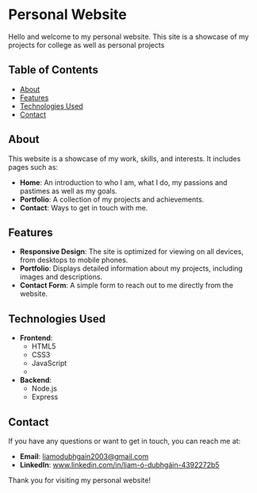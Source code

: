 # Personal Website
Hello and welcome to my personal website. This site is a showcase of my projects for college as well as personal projects   

## Table of Contents
- [About](#about)
- [Features](#features)
- [Technologies Used](#technologies-used)
- [Contact](#contact)

## About

This website is a showcase of my work, skills, and interests. It includes pages such as:
- **Home**: An introduction to who I am, what I do, my passions and pastimes as well as my goals.
- **Portfolio**: A collection of my projects and achievements.
- **Contact**: Ways to get in touch with me.

## Features

- **Responsive Design**: The site is optimized for viewing on all devices, from desktops to mobile phones.
- **Portfolio**: Displays detailed information about my projects, including images and descriptions.
- **Contact Form**: A simple form to reach out to me directly from the website.

## Technologies Used

- **Frontend**:
  - HTML5
  - CSS3
  - JavaScript
  - 
- **Backend**:
  - Node.js
  - Express

## Contact

If you have any questions or want to get in touch, you can reach me at:
- **Email**: liamodubhgain2003@gmail.com
- **LinkedIn**: www.linkedin.com/in/liam-ó-dubhgáin-4392272b5

Thank you for visiting my personal website!
